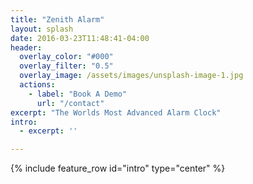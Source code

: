 ```yaml
---
title: "Zenith Alarm"
layout: splash
date: 2016-03-23T11:48:41-04:00
header:
  overlay_color: "#000"
  overlay_filter: "0.5"
  overlay_image: /assets/images/unsplash-image-1.jpg
  actions:
    - label: "Book A Demo"
      url: "/contact"
excerpt: "The Worlds Most Advanced Alarm Clock"
intro: 
  - excerpt: ''

---
```


{% include feature_row id="intro" type="center" %}